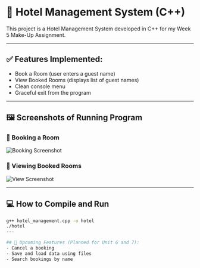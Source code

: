 # 🏨 Hotel Management System (C++)

This project is a Hotel Management System developed in C++ for my Week 5 Make-Up Assignment.

---

## ✅ Features Implemented:
- Book a Room (user enters a guest name)
- View Booked Rooms (displays list of guest names)
- Clean console menu
- Graceful exit from the program

---

## 🖼️ Screenshots of Running Program

### 🔹 Booking a Room
![Booking Screenshot](https://github.com/user-attachments/assets/6625d137-91d2-49e9-b242-424f43c0b9b4)

### 🔹 Viewing Booked Rooms
![View Screenshot](https://github.com/user-attachments/assets/2ebb4176-ed9d-4e26-8f53-331320a7aae0)

---

## 💻 How to Compile and Run

```bash
g++ hotel_management.cpp -o hotel
./hotel
---

## 📌 Upcoming Features (Planned for Unit 6 and 7):
- Cancel a booking
- Save and load data using files
- Search bookings by name

